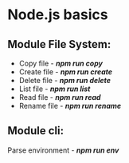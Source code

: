 # Node.js basics

## Module File System:
- Copy file - ***npm run copy***
- Create file - ***npm run create***
- Delete file - ***npm run delete***
- List file - ***npm run list***
- Read file - ***npm run read***
- Rename file - ***npm run rename***

## Module cli:
Parse environment - ***npm run env***
